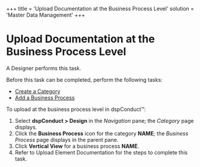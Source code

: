+++
title = 'Upload Documentation at the Business Process Level'
solution = 'Master Data Management'
+++

# Upload Documentation at the Business Process Level

A Designer performs this task.

Before this task can be completed, perform the following tasks:

  - [Create a Category](Create_a_Category)
  - [Add a Business Process](Add_Business_Process)

To upload at the business process level in dspConduct™:

1.  Select <span style="font-weight: bold;">dspConduct </span>**\>
    Design** in the *Navigation* pane; the *Category* page displays.
2.  Click the **Business Process** icon for the category **NAME**; the
    *Business Process* page displays in the parent pane.
3.  Click **Vertical View** for a business process **NAME**.
4.  Refer to
    <span id="Upload Element Documentation" class="popUpLink">Upload
    Element Documentation</span> for the steps to complete this task.
